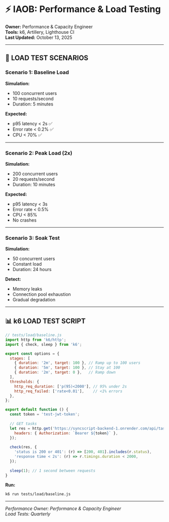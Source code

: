 # ⚡ IAOB: Performance & Load Testing

**Owner:** Performance & Capacity Engineer  
**Tools:** k6, Artillery, Lighthouse CI  
**Last Updated:** October 13, 2025

---

## 🎯 LOAD TEST SCENARIOS

### **Scenario 1: Baseline Load**

**Simulation:**
- 100 concurrent users
- 10 requests/second
- Duration: 5 minutes

**Expected:**
- p95 latency < 2s ✅
- Error rate < 0.2% ✅
- CPU < 70% ✅

---

### **Scenario 2: Peak Load (2x)**

**Simulation:**
- 200 concurrent users
- 20 requests/second
- Duration: 10 minutes

**Expected:**
- p95 latency < 3s
- Error rate < 0.5%
- CPU < 85%
- No crashes

---

### **Scenario 3: Soak Test**

**Simulation:**
- 50 concurrent users
- Constant load
- Duration: 24 hours

**Detect:**
- Memory leaks
- Connection pool exhaustion
- Gradual degradation

---

## 📊 k6 LOAD TEST SCRIPT

```javascript
// tests/load/baseline.js
import http from 'k6/http';
import { check, sleep } from 'k6';

export const options = {
  stages: [
    { duration: '2m', target: 100 }, // Ramp up to 100 users
    { duration: '5m', target: 100 }, // Stay at 100
    { duration: '2m', target: 0 },   // Ramp down
  ],
  thresholds: {
    http_req_duration: ['p(95)<2000'], // 95% under 2s
    http_req_failed: ['rate<0.01'],    // <1% errors
  },
};

export default function () {
  const token = 'test-jwt-token';
  
  // GET tasks
  let res = http.get('https://syncscript-backend-1.onrender.com/api/tasks', {
    headers: { Authorization: `Bearer ${token}` },
  });
  
  check(res, {
    'status is 200 or 401': (r) => [200, 401].includes(r.status),
    'response time < 2s': (r) => r.timings.duration < 2000,
  });
  
  sleep(1); // 1 second between requests
}
```

**Run:**
```bash
k6 run tests/load/baseline.js
```

---

*Performance Owner: Performance & Capacity Engineer*  
*Load Tests: Quarterly*

